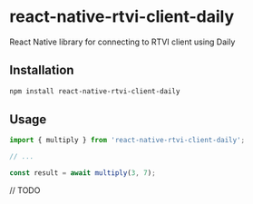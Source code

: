 # react-native-rtvi-client-daily

React Native library for connecting to RTVI client using Daily

## Installation

```sh
npm install react-native-rtvi-client-daily
```

## Usage


```js
import { multiply } from 'react-native-rtvi-client-daily';

// ...

const result = await multiply(3, 7);
```


// TODO
